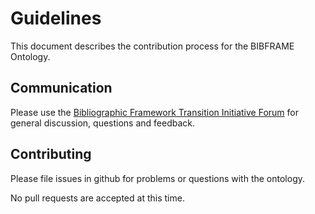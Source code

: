 # Guidelines

This document describes the contribution process for the BIBFRAME Ontology. 

## Communication

Please use the [Bibliographic Framework Transition Initiative Forum](mailto:BIBFRAME@LISTSERV.LOC.GOV) for general discussion, questions and feedback.  

## Contributing
Please file issues in github for problems or questions with the ontology.

No pull requests are accepted at this time.
